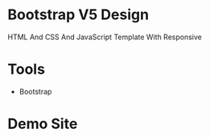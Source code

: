 # Bootstrap V5 Design

HTML And CSS And JavaScript Template With Responsive

# Tools

- Bootstrap

# Demo Site
